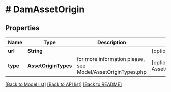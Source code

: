 # # DamAssetOrigin


## Properties 


Name | Type | Description | Notes
------------ | ------------- | ------------- | -------------
**url**| **String** |   | [optional]
**type**| [**AssetOriginTypes**](AssetOriginTypes.md) |  for more information please, see Model/AssetOriginTypes.php  | [optional] [default to AssetOriginTypes.EXTERNAL]


[[Back to Model list]](../../README.md#models) [[Back to API list]](../../README.md#endpoints) [[Back to README]](../../README.md)

